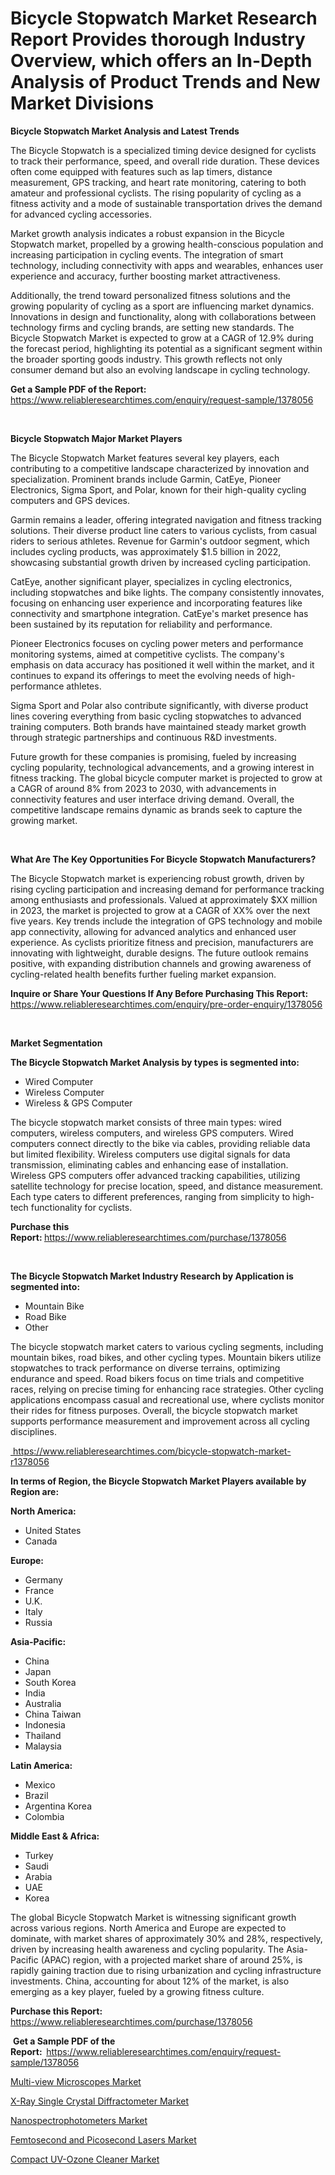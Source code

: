 <p><h1>Bicycle Stopwatch Market Research Report Provides thorough Industry Overview, which offers an In-Depth Analysis of Product Trends and New Market Divisions</h1></p><p><strong>Bicycle Stopwatch Market Analysis and Latest Trends</strong></p>
<p><p>The Bicycle Stopwatch is a specialized timing device designed for cyclists to track their performance, speed, and overall ride duration. These devices often come equipped with features such as lap timers, distance measurement, GPS tracking, and heart rate monitoring, catering to both amateur and professional cyclists. The rising popularity of cycling as a fitness activity and a mode of sustainable transportation drives the demand for advanced cycling accessories.</p><p>Market growth analysis indicates a robust expansion in the Bicycle Stopwatch market, propelled by a growing health-conscious population and increasing participation in cycling events. The integration of smart technology, including connectivity with apps and wearables, enhances user experience and accuracy, further boosting market attractiveness. </p><p>Additionally, the trend toward personalized fitness solutions and the growing popularity of cycling as a sport are influencing market dynamics. Innovations in design and functionality, along with collaborations between technology firms and cycling brands, are setting new standards. The Bicycle Stopwatch Market is expected to grow at a CAGR of 12.9% during the forecast period, highlighting its potential as a significant segment within the broader sporting goods industry. This growth reflects not only consumer demand but also an evolving landscape in cycling technology.</p></p>
<p><strong>Get a Sample PDF of the Report:&nbsp;</strong> <a href="https://www.reliableresearchtimes.com/enquiry/request-sample/1378056?utm_campaign=3002&utm_medium=2&utm_source=Github&utm_content=ia&utm_term=05042025&utm_id=bicycle-stopwatch">https://www.reliableresearchtimes.com/enquiry/request-sample/1378056</a></p>
<p>&nbsp;</p>
<p><strong>Bicycle Stopwatch Major Market Players</strong></p>
<p><p>The Bicycle Stopwatch Market features several key players, each contributing to a competitive landscape characterized by innovation and specialization. Prominent brands include Garmin, CatEye, Pioneer Electronics, Sigma Sport, and Polar, known for their high-quality cycling computers and GPS devices.</p><p>Garmin remains a leader, offering integrated navigation and fitness tracking solutions. Their diverse product line caters to various cyclists, from casual riders to serious athletes. Revenue for Garmin's outdoor segment, which includes cycling products, was approximately $1.5 billion in 2022, showcasing substantial growth driven by increased cycling participation.</p><p>CatEye, another significant player, specializes in cycling electronics, including stopwatches and bike lights. The company consistently innovates, focusing on enhancing user experience and incorporating features like connectivity and smartphone integration. CatEye's market presence has been sustained by its reputation for reliability and performance.</p><p>Pioneer Electronics focuses on cycling power meters and performance monitoring systems, aimed at competitive cyclists. The company's emphasis on data accuracy has positioned it well within the market, and it continues to expand its offerings to meet the evolving needs of high-performance athletes.</p><p>Sigma Sport and Polar also contribute significantly, with diverse product lines covering everything from basic cycling stopwatches to advanced training computers. Both brands have maintained steady market growth through strategic partnerships and continuous R&D investments.</p><p>Future growth for these companies is promising, fueled by increasing cycling popularity, technological advancements, and a growing interest in fitness tracking. The global bicycle computer market is projected to grow at a CAGR of around 8% from 2023 to 2030, with advancements in connectivity features and user interface driving demand. Overall, the competitive landscape remains dynamic as brands seek to capture the growing market.</p></p>
<p>&nbsp;</p>
<p><strong>What Are The Key Opportunities For Bicycle Stopwatch Manufacturers?</strong></p>
<p><p>The Bicycle Stopwatch market is experiencing robust growth, driven by rising cycling participation and increasing demand for performance tracking among enthusiasts and professionals. Valued at approximately $XX million in 2023, the market is projected to grow at a CAGR of XX% over the next five years. Key trends include the integration of GPS technology and mobile app connectivity, allowing for advanced analytics and enhanced user experience. As cyclists prioritize fitness and precision, manufacturers are innovating with lightweight, durable designs. The future outlook remains positive, with expanding distribution channels and growing awareness of cycling-related health benefits further fueling market expansion.</p></p>
<p><strong>Inquire or Share Your Questions If Any Before Purchasing This Report:</strong> <a href="https://www.reliableresearchtimes.com/enquiry/pre-order-enquiry/1378056?utm_campaign=3002&utm_medium=2&utm_source=Github&utm_content=ia&utm_term=05042025&utm_id=bicycle-stopwatch">https://www.reliableresearchtimes.com/enquiry/pre-order-enquiry/1378056</a></p>
<p>&nbsp;</p>
<p><strong>Market Segmentation</strong></p>
<p><strong>The Bicycle Stopwatch Market Analysis by types is segmented into:</strong></p>
<p><ul><li>Wired Computer</li><li>Wireless Computer</li><li>Wireless & GPS Computer</li></ul></p>
<p><p>The bicycle stopwatch market consists of three main types: wired computers, wireless computers, and wireless GPS computers. Wired computers connect directly to the bike via cables, providing reliable data but limited flexibility. Wireless computers use digital signals for data transmission, eliminating cables and enhancing ease of installation. Wireless GPS computers offer advanced tracking capabilities, utilizing satellite technology for precise location, speed, and distance measurement. Each type caters to different preferences, ranging from simplicity to high-tech functionality for cyclists.</p></p>
<p><strong>Purchase this Report:&nbsp;</strong><a href="https://www.reliableresearchtimes.com/purchase/1378056?utm_campaign=3002&utm_medium=2&utm_source=Github&utm_content=ia&utm_term=05042025&utm_id=bicycle-stopwatch">https://www.reliableresearchtimes.com/purchase/1378056</a></p>
<p>&nbsp;</p>
<p><strong>The Bicycle Stopwatch Market Industry Research by Application is segmented into:</strong></p>
<p><ul><li>Mountain Bike</li><li>Road Bike</li><li>Other</li></ul></p>
<p><p>The bicycle stopwatch market caters to various cycling segments, including mountain bikes, road bikes, and other cycling types. Mountain bikers utilize stopwatches to track performance on diverse terrains, optimizing endurance and speed. Road bikers focus on time trials and competitive races, relying on precise timing for enhancing race strategies. Other cycling applications encompass casual and recreational use, where cyclists monitor their rides for fitness purposes. Overall, the bicycle stopwatch market supports performance measurement and improvement across all cycling disciplines.</p></p>
<p><a href="https://www.reliableresearchtimes.com/bicycle-stopwatch-market-r1378056?utm_campaign=3002&utm_medium=2&utm_source=Github&utm_content=ia&utm_term=05042025&utm_id=bicycle-stopwatch">&nbsp;https://www.reliableresearchtimes.com/bicycle-stopwatch-market-r1378056</a></p>
<p><strong>In terms of Region, the Bicycle Stopwatch Market Players available by Region are:</strong></p>
<p>
    <p> <strong> North America: </strong>
        <ul>
            <li>United States</li>
            <li>Canada</li>
        </ul>
        </p> 
    <p> <strong> Europe: </strong>
        <ul>
            <li>Germany</li>
            <li>France</li>
            <li>U.K.</li>
            <li>Italy</li>
            <li>Russia</li>
        </ul>
        </p> 
    <p> <strong> Asia-Pacific: </strong>
        <ul>
            <li>China</li>
            <li>Japan</li>
            <li>South Korea</li>
            <li>India</li>
            <li>Australia</li>
            <li>China Taiwan</li>
            <li>Indonesia</li>
            <li>Thailand</li>
            <li>Malaysia</li>
        </ul>
        </p> 
    <p> <strong> Latin America: </strong>
        <ul>
            <li>Mexico</li>
            <li>Brazil</li>
            <li>Argentina Korea</li>
            <li>Colombia</li>
        </ul>
        </p> 
    <p> <strong> Middle East & Africa: </strong>
        <ul>
            <li>Turkey</li>
            <li>Saudi</li>
            <li>Arabia</li>
            <li>UAE</li>
            <li>Korea</li>
        </ul>
    </p>
    </p>
<p><p>The global Bicycle Stopwatch Market is witnessing significant growth across various regions. North America and Europe are expected to dominate, with market shares of approximately 30% and 28%, respectively, driven by increasing health awareness and cycling popularity. The Asia-Pacific (APAC) region, with a projected market share of around 25%, is rapidly gaining traction due to rising urbanization and cycling infrastructure investments. China, accounting for about 12% of the market, is also emerging as a key player, fueled by a growing fitness culture.</p></p>
<p><strong>Purchase this Report: </strong><a href="https://www.reliableresearchtimes.com/purchase/1378056?utm_campaign=3002&utm_medium=2&utm_source=Github&utm_content=ia&utm_term=05042025&utm_id=bicycle-stopwatch">https://www.reliableresearchtimes.com/purchase/1378056</a></p>
<p>&nbsp;<strong>Get a Sample PDF of the Report:&nbsp;&nbsp;</strong><a href="https://www.reliableresearchtimes.com/enquiry/request-sample/1378056?utm_campaign=3002&utm_medium=2&utm_source=Github&utm_content=ia&utm_term=05042025&utm_id=bicycle-stopwatch">https://www.reliableresearchtimes.com/enquiry/request-sample/1378056</a></p>
<p><strong></strong></p>
<p><p><a href="https://www.linkedin.com/pulse/analysis-forecast-growing-demand-multi-view-microscopes-market-rwewe?utm_campaign=3002&utm_medium=2&utm_source=Github&utm_content=ia&utm_term=05042025&utm_id=bicycle-stopwatch">Multi-view Microscopes Market</a></p><p><a href="https://www.linkedin.com/pulse/x-ray-single-crystal-diffractometer-market-analysis-trends-ueqce?utm_campaign=3002&utm_medium=2&utm_source=Github&utm_content=ia&utm_term=05042025&utm_id=bicycle-stopwatch">X-Ray Single Crystal Diffractometer Market</a></p><p><a href="https://www.linkedin.com/pulse/market-trends-nanospectrophotometers-industry-size-share-drjce?utm_campaign=3002&utm_medium=2&utm_source=Github&utm_content=ia&utm_term=05042025&utm_id=bicycle-stopwatch">Nanospectrophotometers Market</a></p><p><a href="https://www.linkedin.com/pulse/in-depth-femtosecond-picosecond-lasers-report-industry-snijf?utm_campaign=3002&utm_medium=2&utm_source=Github&utm_content=ia&utm_term=05042025&utm_id=bicycle-stopwatch">Femtosecond and Picosecond Lasers Market</a></p><p><a href="https://www.linkedin.com/pulse/future-ready-strategic-insights-global-compact-uv-ozone-cleaner-oxdze?utm_campaign=3002&utm_medium=2&utm_source=Github&utm_content=ia&utm_term=05042025&utm_id=bicycle-stopwatch">Compact UV-Ozone Cleaner Market</a></p></p>
